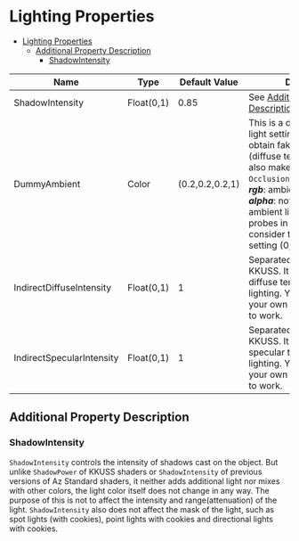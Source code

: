 # Lighting Properties

- [Lighting Properties](#lighting-properties)
  - [Additional Property Description](#additional-property-description)
    - [ShadowIntensity](#shadowintensity)


| Name                      | Type       | Default Value   | Description                                                                                                                                                                                                                                                                                                                                |
| ------------------------- | ---------- | --------------- | ------------------------------------------------------------------------------------------------------------------------------------------------------------------------------------------------------------------------------------------------------------------------------------------------------------------------------------------ |
| ShadowIntensity           | Float(0,1) | 0.85            | See [Additional Property Description/ShadowIntensity](#shadowintensity).                                                                                                                                                                                                                                                                   |
| DummyAmbient              | Color      | (0.2,0.2,0.2,1) | This is a dummy ambient light setting, helping users obtain fake indirect lighting (diffuse term). And it can also make `OcclusionMap`, `OcclusionMapDetail(2)` work. ***rgb***: ambient light color, ***alpha***: not used. If you have ambient light setting or light probes in the scene, consider turning this off by setting (0,0,0). |
| IndirectDiffuseIntensity  | Float(0,1) | 1               | Separated from `Occlusion` of KKUSS. It controls the diffuse term of real indirect lighting. You should setup your own indirect lights for it to work.                                                                                                                                                                                     |
| IndirectSpecularIntensity | Float(0,1) | 1               | Separated from `Occlusion` of KKUSS. It controls the specular term of real indirect lighting. You should setup your own indirect lights for it to work.                                                                                                                                                                                    |

## Additional Property Description

### ShadowIntensity
`ShadowIntensity` controls the intensity of shadows cast on the object. But unlike `ShadowPower` of KKUSS shaders or `ShadowIntensity` of previous versions of Az Standard shaders, it neither adds additional light nor mixes with other colors, the light color itself does not change in any way. The purpose of this is not to affect the intensity and range(attenuation) of the light. `ShadowIntensity` also does not affect the mask of the light, such as spot lights (with cookies), point lights with cookies and directional lights with cookies.
